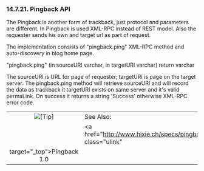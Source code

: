 <div>

<div>

<div>

<div>

### 14.7.21. Pingback API

</div>

</div>

</div>

The Pingback is another form of trackback, just protocol and parameters
are different. In Pingback is used XML-RPC instead of REST model. Also
the requester sends his own and target url as part of request.

The implementation consists of "pingback.ping" XML-RPC method and
auto-discovery in blog home page.

"pingback.ping" (in sourceURI varchar, in targetURI varchar) return
varchar

The sourceURI is URL for page of requester; targetURI is page on the
target server. The pingback.ping method will retrieve sourceURI and will
record the data as trackback it targetURI exists on same server and it's
valid permaLink. On success it returns a string 'Success' otherwise
XML-RPC error code.

<div>

|                            |                                                                     |
|:--------------------------:|:--------------------------------------------------------------------|
| ![\[Tip\]](images/tip.png) | See Also:                                                           |
|                            | <a href="http://www.hixie.ch/specs/pingback/pingback" class="ulink" 
                              target="_top">Pingback 1.0</a>                                       |

</div>

</div>
